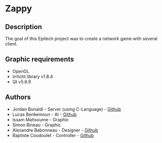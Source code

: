 ﻿# Zappy

## Description
The goal of this Epitech project was to create a network game with several client.

## Graphic requirements
 - OpenGL
 - Irrlicht library v1.8.4
 - Qt v5.6.9

## Authors
 - Jordan Bonaldi - Server (using C-Language) - [Github](https://github.com/jordanbonaldi)
 - Lucas Benkemoun - AI - [Github](https://github.com/LeBenki) 
 - Issam Mahsoume - Graphic
 - Simon Bineau - Graphic
 - Alexandre Babonneau - Designer - [Github](https://github.com/FWolowitz)
 - Baptiste Coudoulet - Controller - [Github](https://github.com/bc2606)

